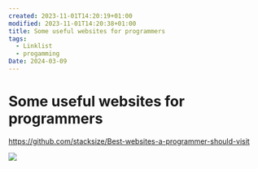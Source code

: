 ```yaml
---
created: 2023-11-01T14:20:19+01:00
modified: 2023-11-01T14:20:38+01:00
title: Some useful websites for programmers
tags:
  - Linklist
  - progamming
Date: 2024-03-09
---
```


# Some useful websites for programmers

https://github.com/stacksize/Best-websites-a-programmer-should-visit


![](_asset/2023-11-01_websitesforprogrammers_image_1.png)